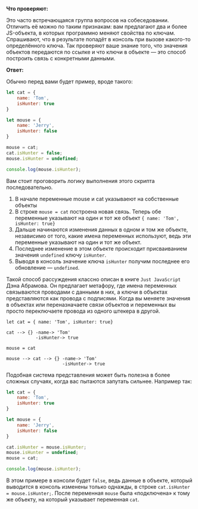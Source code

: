 **Что проверяют:**

Это часто встречающаяся группа вопросов на собеседовании. Отличить её можно по таким признакам: вам предлагают два и более JS-объекта, в которых программно меняют свойства по ключам. Спрашивают, что в результате попадёт в консоль при вызове какого-то определённого ключа.
Так проверяют ваше знание того, что значения объектов передаются по ссылке и что ключи в объекте — это способ построить связь с конкретными данными.

**Ответ:**

Обычно перед вами будет пример, вроде такого:

```js
let cat = {
	name: 'Tom',
	isHunter: true
}

let mouse = {
	name: 'Jerry',
	isHunter: false
}

mouse = cat;
cat.isHunter = false;
mouse.isHunter = undefined;

console.log(mouse.isHunter);
```

Вам стоит проговорить логику выполнения этого скрипта последовательно.

1. В начале переменные mouse и cat указываеют на собственные объекты
2. В строке `mouse = cat` построена новая связь. Теперь обе переменные указывают на один и тот же объект `{ name: 'Tom', isHunter: true}`
3. Дальше начинаются изменения данных в одном и том же объекте, независимо от того, какие имена переменных используют, ведь эти переменные указывают на один и тот же объект.
4. Последнее изменение в этом объекте происходит присваиванием значения `undefined` ключу `isHunter`.
5. Выводя в консоль значение ключа `isHunter` получим последнее его обновление — `undefined`.

Такой способ рассуждения классно описан в книге `Just JavaScript` Дэна Абрамова. Он предлагает метафору, где имена переменных связываются проводами с данными в них, а ключи в объектах представляются как провода с подписями. Когда вы меняете значения в объектах или переназначаете связи объектов и переменных вы просто переключаете провода из одного штекера в другой.

`let cat = { name: 'Tom', isHunter: true}`

```
cat --> {} -name-> 'Tom'
           -isHunter-> true

```

`mouse = cat`

```
mouse --> cat --> {} -name-> 'Tom'
                     -isHunter-> true

```

Подобная система представления может быть полезна в более сложных случаях, когда вас пытаются запутать сильнее. Например так:

```js
let cat = {
	name: 'Tom',
	isHunter: true
}

let mouse = {
	name: 'Jerry',
	isHunter: false
}

cat.isHunter = mouse.isHunter;
mouse.isHunter = undefined;
mouse = cat;

console.log(mouse.isHunter);

```

В этом примере в консоли будет `false`, ведь данные в объекте, который выводится в консоль изменены только однажды, в строке `cat.isHunter = mouse.isHunter;`. После переменная `mouse` была «подключена» к тому же объекту, на который указывает переменная `cat`.

